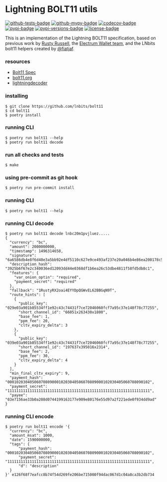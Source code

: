 Lightning BOLT11 utils
======================

[![github-tests-badge]][github-tests]
[![github-mypy-badge]][github-mypy]
[![codecov-badge]][codecov]
[![pypi-badge]][pypi]
[![pypi-versions-badge]][pypi]
[![license-badge]](LICENSE)


This is an implementation of the Lightning BOLT11 specification,
based on previous work by [Rusty Russell][rusty], the [Electrum Wallet team][electrum],
and the LNbits bolt11 helpers created by [@fiatjaf][fiatjaf].


[github-tests]: https://github.com/lnbits/bolt11/actions?query=workflow%3A%22tests%22
[github-tests-badge]: https://github.com/lnbits/bolt11/workflows/tests/badge.svg
[github-mypy]: https://github.com/lnbits/bolt11/actions?query=workflow%3A%22mypy%22
[github-mypy-badge]: https://github.com/lnbits/bolt11/workflows/mypy/badge.svg
[codecov]: https://codecov.io/gh/lnbits/bolt11
[codecov-badge]: https://codecov.io/gh/lnbits/bolt11/branch/master/graph/badge.svg
[pypi]: https://pypi.org/project/bolt11/
[pypi-badge]: https://badge.fury.io/py/bolt11.svg
[pypi-versions-badge]: https://img.shields.io/pypi/pyversions/bolt11.svg
[license-badge]: https://img.shields.io/badge/license-MIT-blue.svg

[electrum]: https://github.com/spesmilo/electrum
[fiatjaf]: https://github.com/fiatjaf
[rusty]: https://github.com/rustyrussell/lightning-payencode


### resources
* [Bolt11 Spec](https://github.com/lightning/bolts/blob/master/11-payment-encoding.md )
* [bolt11.org](https://www.bolt11.org/)
* [lightningdecoder](https://lightningdecoder.com/)


### installing
```console
$ git clone https://github.com/lnbits/bolt11
$ cd bolt11
$ poetry install
```

### running CLI
```console
$ poetry run bolt11 --help
$ poetry run bolt11 decode
```

### run all checks and tests
```console
$ make
```

### using pre-commit as git hook
```console
$ poetry run pre-commit install
```


### running CLI
```console
$ poetry run bolt11 --help
```

### running CLI decode
```
$ poetry run bolt11 decode lnbc20m1pvjluez.....
{
  "currency": "bc",
  "amount": 2000000000,
  "timestamp": 1496314658,
  "signature": "6a6586db4e8f6d40e3a5bb92e4df5110c627e9ce493af237e20a046b4e86ea200178c59564ecf892f33a9558bf041b6ad2cb8292d7a6c351fbb7f2ae2d16b54e",
  "description_hash": "3925b6f67e2c340036ed12093dd44e0368df1b6ea26c53dbe4811f58fd5db8c1",
  "features": {
    "var_onion_optin": "required",
    "payment_secret": "required"
  },
  "fallback": "1RustyRX2oai4EYYDpQGWvEL62BBGqN9T",
  "route_hints": [
    {
      "public_key": "029e03a901b85534ff1e92c43c74431f7ce72046060fcf7a95c37e148f78c77255",
      "short_channel_id": "66051x263430x1800",
      "base_fee": 1,
      "ppm_fee": 20,
      "cltv_expiry_delta": 3
    },
    {
      "public_key": "039e03a901b85534ff1e92c43c74431f7ce72046060fcf7a95c37e148f78c77255",
      "short_channel_id": "197637x395016x2314",
      "base_fee": 2,
      "ppm_fee": 30,
      "cltv_expiry_delta": 4
    }
  ],
  "min_final_cltv_expiry": 9,
  "payment_hash": "0001020304050607080900010203040506070809000102030405060708090102",
  "payment_secret": "1111111111111111111111111111111111111111111111111111111111111111",
  "payee": "03e7156ae33b0a208d0744199163177e909e80176e55d97a2f221ede0f934dd9ad"
}
```

### running CLI encode
```
$ poetry run bolt11 encode '{
  "currency": "bc",
  "amount_msat": 1000,
  "date": 1590000000,
  "tags": {
      "payment_hash": "0001020304050607080900010203040506070809000102030405060708090102",
      "payment_secret": "1111111111111111111111111111111111111111111111111111111111111111",
      "d": "description"
  }
}' e126f68f7eafcc8b74f54d269fe206be715000f94dac067d1c04a8ca3b2db734
